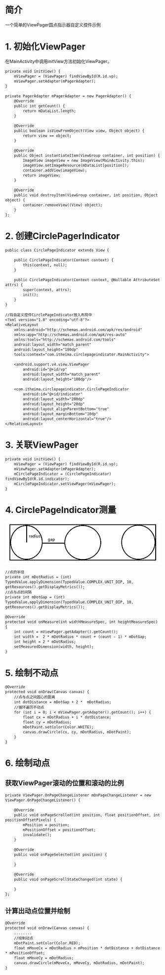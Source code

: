 # 简介 #
一个简单的ViewPager圆点指示器自定义控件示例

# 1. 初始化ViewPager #
在MainActivity中调用initView方法初始化ViewPager。

    private void initView() {
        mViewPager = (ViewPager) findViewById(R.id.vp);
        mViewPager.setAdapter(mPagerAdapter);
    }

    private PagerAdapter mPagerAdapter = new PagerAdapter() {
        @Override
        public int getCount() {
            return mDataList.length;
        }

        @Override
        public boolean isViewFromObject(View view, Object object) {
            return view == object;
        }

        @Override
        public Object instantiateItem(ViewGroup container, int position) {
            ImageView imageView = new ImageView(MainActivity.this);
            imageView.setImageResource(mDataList[position]);
            container.addView(imageView);
            return imageView;
        }

        @Override
        public void destroyItem(ViewGroup container, int position, Object object) {
            container.removeView((View) object);
        }
    };

# 2. 创建CirclePagerIndicator #
	public class CirclePageIndicator extends View {
	
	    public CirclePageIndicator(Context context) {
	        this(context, null);
	    }
	
	    public CirclePageIndicator(Context context, @Nullable AttributeSet attrs) {
	        super(context, attrs);
	        init();
	    }
	}
	
	//将自定义控件CirclePageIndicator放入布局中
	<?xml version="1.0" encoding="utf-8"?>
	<RelativeLayout
	    xmlns:android="http://schemas.android.com/apk/res/android"
	    xmlns:app="http://schemas.android.com/apk/res-auto"
	    xmlns:tools="http://schemas.android.com/tools"
	    android:layout_width="match_parent"
	    android:layout_height="180dp"
	    tools:context="com.itheima.circlepageindicator.MainActivity">
	
	    <android.support.v4.view.ViewPager
	        android:id="@+id/vp"
	        android:layout_width="match_parent"
	        android:layout_height="180dp"/>
	
	    <com.itheima.circlepageindicator.CirclePageIndicator
	        android:id="@+id/indicator"
	        android:layout_width="200dp"
	        android:layout_height="20dp"
	        android:layout_alignParentBottom="true"
	        android:layout_marginBottom="10dp"
	        android:layout_centerHorizontal="true"/>
	</RelativeLayout>

# 3. 关联ViewPager #

    private void initView() {
        mViewPager = (ViewPager) findViewById(R.id.vp);
        mViewPager.setAdapter(mPagerAdapter);
        mCirclePageIndicator = (CirclePageIndicator) findViewById(R.id.indicator);
        mCirclePageIndicator.setViewPager(mViewPager);
    }

# 4. CirclePageIndicator测量 #
![](img/dot.png)


    //点的半径
    private int mDotRadius = (int) TypedValue.applyDimension(TypedValue.COMPLEX_UNIT_DIP, 10, getResources().getDisplayMetrics());
    //点与点的间隔
    private int mDotGap = (int) TypedValue.applyDimension(TypedValue.COMPLEX_UNIT_DIP, 10, getResources().getDisplayMetrics());

    @Override
    protected void onMeasure(int widthMeasureSpec, int heightMeasureSpec) {
        int count = mViewPager.getAdapter().getCount();
        int width =  2 * mDotRadius * count + (count - 1) * mDotGap;
        int height = 2 * mDotRadius;
        setMeasuredDimension(width, height);
    }

# 5. 绘制不动点 #
    @Override
    protected void onDraw(Canvas canvas) {
        //点与点之间圆心的距离
        int dotDistance = mDotGap + 2 *  mDotRadius;
        //循环遍历不动点
        for (int i = 0; i < mViewPager.getAdapter().getCount(); i++) {
            float cx = mDotRadius + i * dotDistance;
            float cy = mDotRadius;
            mDotPaint.setColor(Color.WHITE);
            canvas.drawCircle(cx, cy, mDotRadius, mDotPaint);
        }
    }

# 6. 绘制动点 #
## 获取ViewPager滚动的位置和滚动的比例 ##
    private ViewPager.OnPageChangeListener mOnPageChangeListener = new ViewPager.OnPageChangeListener() {

        @Override
        public void onPageScrolled(int position, float positionOffset, int positionOffsetPixels) {
            mPosition = position;
            mPositionOffset = positionOffset;
            invalidate();
        }

        @Override
        public void onPageSelected(int position) {

        }

        @Override
        public void onPageScrollStateChanged(int state) {

        }
    };

## 计算出动点位置并绘制 ##
    @Override
    protected void onDraw(Canvas canvas) {
		........
        //绘制动点
        mDotPaint.setColor(Color.RED);
        float mMoveCx = mDotRadius + mPosition * dotDistance + dotDistance * mPositionOffset;
        float mMoveCy = mDotRadius;
        canvas.drawCircle(mMoveCx, mMoveCy, mDotRadius, mDotPaint);
    }